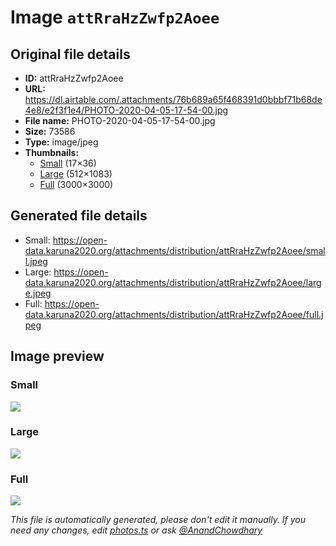 # Image `attRraHzZwfp2Aoee`

## Original file details

- **ID:** attRraHzZwfp2Aoee
- **URL:** https://dl.airtable.com/.attachments/76b689a65f468391d0bbbf71b68de4e8/e2f3f1e4/PHOTO-2020-04-05-17-54-00.jpg
- **File name:** PHOTO-2020-04-05-17-54-00.jpg
- **Size:** 73586
- **Type:** image/jpeg
- **Thumbnails:**
  - [Small](https://dl.airtable.com/.attachmentThumbnails/ece5cb8da820da591184d891a54c9639/dedcf441) (17×36)
  - [Large](https://dl.airtable.com/.attachmentThumbnails/ee02b4c25c6c311f1dec2e297489b1ac/396e7150) (512×1083)
  - [Full](https://dl.airtable.com/.attachmentThumbnails/1f872020b28b232a22e9622df89b724f/a2387d45) (3000×3000)

## Generated file details

- Small: https://open-data.karuna2020.org/attachments/distribution/attRraHzZwfp2Aoee/small.jpeg
- Large: https://open-data.karuna2020.org/attachments/distribution/attRraHzZwfp2Aoee/large.jpeg
- Full: https://open-data.karuna2020.org/attachments/distribution/attRraHzZwfp2Aoee/full.jpeg

## Image preview

### Small

![](https://open-data.karuna2020.org/attachments/distribution/attRraHzZwfp2Aoee/small.jpeg)

### Large

![](https://open-data.karuna2020.org/attachments/distribution/attRraHzZwfp2Aoee/large.jpeg)

### Full

![](https://open-data.karuna2020.org/attachments/distribution/attRraHzZwfp2Aoee/full.jpeg)

_This file is automatically generated, please don't edit it manually. If you need any changes, edit [photos.ts](/photos.ts) or ask [@AnandChowdhary](https://github.com/AnandChowdhary)_

